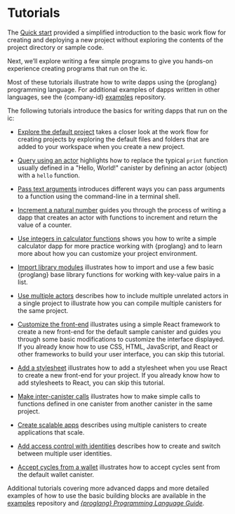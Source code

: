 # Tutorials

The [Quick start](../quickstart/quickstart-intro) provided a simplified introduction to the basic work flow for creating and deploying a new project without exploring the contents of the project directory or sample code.

Next, we’ll explore writing a few simple programs to give you hands-on experience creating programs that run on the ic.

Most of these tutorials illustrate how to write dapps using the {proglang} programming language. For additional examples of dapps written in other languages, see the {company-id} [examples](https://github.com/dfinity/examples) repository.

The following tutorials introduce the basics for writing dapps that run on the ic:

-   [Explore the default project](tutorials/explore-templates) takes a closer look at the work flow for creating projects by exploring the default files and folders that are added to your workspace when you create a new project.

-   [Query using an actor](tutorials/define-an-actor) highlights how to replace the typical `print` function usually defined in a "Hello, World!" canister by defining an actor (object) with a `hello` function.

-   [Pass text arguments](tutorials/hello-location) introduces different ways you can pass arguments to a function using the command-line in a terminal shell.

-   [Increment a natural number](tutorials/counter-tutorial) guides you through the process of writing a dapp that creates an actor with functions to increment and return the value of a counter.

-   [Use integers in calculator functions](tutorials/calculator) shows you how to write a simple calculator dapp for more practice working with {proglang} and to learn more about how you can customize your project environment.

-   [Import library modules](tutorials/phonebook) illustrates how to import and use a few basic {proglang} base library functions for working with key-value pairs in a list.

-   [Use multiple actors](tutorials/multiple-actors) describes how to include multiple unrelated actors in a single project to illustrate how you can compile multiple canisters for the same project.

-   [Customize the front-end](tutorials/custom-frontend) illustrates using a simple React framework to create a new front-end for the default sample canister and guides you through some basic modifications to customize the interface displayed. If you already know how to use CSS, HTML, JavaScript, and React or other frameworks to build your user interface, you can skip this tutorial.

-   [Add a stylesheet](tutorials/my-contacts) illustrates how to add a stylesheet when you use React to create a new front-end for your project. If you already know how to add stylesheets to React, you can skip this tutorial.

-   [Make inter-canister calls](tutorials/intercanister-calls) illustrates how to make simple calls to functions defined in one canister from another canister in the same project.

-   [Create scalable apps](tutorials/scalability-cancan) describes using multiple canisters to create applications that scale.

-   [Add access control with identities](tutorials/access-control) describes how to create and switch between multiple user identities.

-   [Accept cycles from a wallet](tutorials/simple-cycles) illustrates how to accept cycles sent from the default wallet canister.

Additional tutorials covering more advanced dapps and more detailed examples of how to use the basic building blocks are available in the [examples](https://github.com/dfinity/examples) repository and [*{proglang} Programming Language Guide*](../language-guide/motoko).

